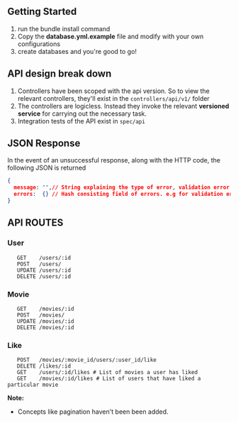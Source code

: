 ## Getting Started

1. run the bundle install command 
2. Copy the **database.yml.example** file and modify with your own configurations
3. create databases and you're good to go!


## API design break down

1. Controllers have been scoped with the api version. So to view the relevant controllers, they'll exist in the ``controllers/api/v1/`` folder
2. The controllers are logicless. Instead they invoke the relevant **versioned service** for carrying out the necessary task.
3. Integration tests of the API exist in ```spec/api```

## JSON Response

In the event of an unsuccessful response, along with the HTTP code, the following JSON is returned

```JSON
{
  message: "",// String explaining the type of error, validation error etc
  errors:  {} // Hash consisting field of errors. e.g for validation errors, fields where validations failed
}
```

## API ROUTES

### User
```
   GET    /users/:id
   POST   /users/
   UPDATE /users/:id
   DELETE /users/:id
```
   
   
### Movie
```
   GET    /movies/:id
   POST   /movies/
   UPDATE /movies/:id
   DELETE /movies/:id
```
   
### Like
```
   POST   /movies/:movie_id/users/:user_id/like
   DELETE /likes/:id
   GET    /users/:id/likes # List of movies a user has liked
   GET    /movies/:id/likes # List of users that have liked a particular movie
```

**Note:**
- Concepts like pagination haven't been been added.

